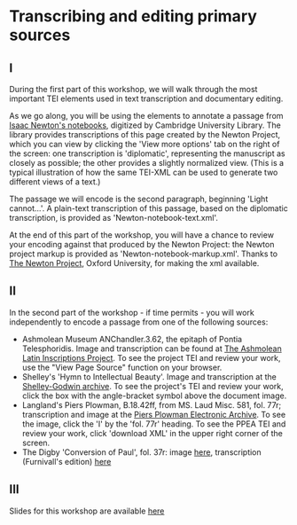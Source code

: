 # Transcribing and editing primary sources

## I

During the first part of this workshop, we will walk through the most important TEI elements used in text transcription and documentary editing. 

As we go along, you will be using the elements to annotate a passage from [Isaac Newton's notebooks](http://cudl.lib.cam.ac.uk/view/MS-ADD-03996/210), digitized by Cambridge University Library. 
The library provides transcriptions of this page created by the Newton Project, which you can view by clicking the 'View more options' tab on the right of the screen: one transcription is 'diplomatic', 
representing the manuscript as closely as possible; the other provides a slightly normalized view. (This is a typical illustration of how the same TEI-XML can be used to generate two different views of a text.)

The passage we will encode is the second paragraph, beginning 'Light cannot...'. A plain-text transcription of this passage, based on the diplomatic transcription, is provided as 'Newton-notebook-text.xml'. 

At the end of this part of the workshop, you will have a chance to review your encoding against that produced by the Newton Project: the Newton project markup is provided as 'Newton-notebook-markup.xml'. Thanks to [The Newton Project](http://www.newtonproject.ox.ac.uk/), Oxford University, for making the xml available.

## II

In the second part of the workshop - if time permits - you will work independently to encode a passage from one of the following sources:

- Ashmolean Museum ANChandler.3.62, the epitaph of Pontia Telesphoridis. Image and transcription can be found at [The Ashmolean Latin Inscriptions Project](http://latininscriptions.ashmus.ox.ac.uk/xml/AN_Chandler_3_62.xml). To see the project TEI and review your work, use the "View Page Source" function on your browser.
- Shelley's 'Hymn to Intellectual Beauty'. Image and transcription at the [Shelley-Godwin archive](http://shelleygodwinarchive.org/sc/bl/hymn_to_intellectual_beauty/#/p1). To see the project's TEI and review your work, click the box with the angle-bracket symbol above the document image.
- Langland's Piers Plowman, B.18.42ff, from MS. Laud Misc. 581, fol. 77r; transcription and image at the [Piers Plowman Electronic Archive](http://piers.chass.ncsu.edu/texts/L/18?view=all#77r). To see the image, click the 'I' by the 'fol. 77r' heading. To see the PPEA TEI and review your work, click 'download XML' in the upper right corner of the screen.
- The Digby 'Conversion of Paul', fol. 37r: image [here](https://iiif.bodleian.ox.ac.uk/iiif/viewer/4028b70a-83d5-4192-857d-3b6c2ffd021a#?c=0&m=0&s=0&cv=71&r=0&xywh=-60%2C-1%2C2439%2C3072), transcription (Furnivall's edition) [here](https://archive.org/stream/digbyplayswitha00furngoog#page/n71/mode/1up) 

## III

Slides for this workshop are available [here](https://drive.google.com/file/d/1tTzFQOSXJme5V25rXulrRHAZQ4DmfZVV/view?usp=sharing)